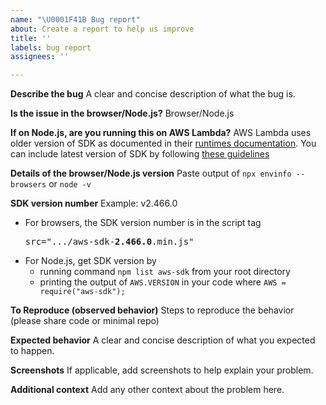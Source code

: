 ```yaml
---
name: "\U0001F41B Bug report"
about: Create a report to help us improve
title: ''
labels: bug report
assignees: ''

---
```


**Describe the bug**
A clear and concise description of what the bug is.

**Is the issue in the browser/Node.js?**
Browser/Node.js

**If on Node.js, are you running this on AWS Lambda?**
AWS Lambda uses older version of SDK as documented in their [runtimes documentation](https://docs.aws.amazon.com/lambda/latest/dg/lambda-runtimes.html). You can include latest version of SDK by following [these guidelines](https://docs.aws.amazon.com/lambda/latest/dg/nodejs-create-deployment-pkg.html#nodejs-package-dependencies)

**Details of the browser/Node.js version**
Paste output of `npx envinfo --browsers` or `node -v`

**SDK version number**
Example: v2.466.0
* For browsers, the SDK version number is in the script tag <pre>src=".../aws-sdk-<b>2.466.0</b>.min.js"</pre>
* For Node.js, get SDK version by
  * running command `npm list aws-sdk` from your root directory
  * printing the output of `AWS.VERSION` in your code where `AWS = require("aws-sdk");`

**To Reproduce (observed behavior)**
Steps to reproduce the behavior (please share code or minimal repo)

**Expected behavior**
A clear and concise description of what you expected to happen.

**Screenshots**
If applicable, add screenshots to help explain your problem.

**Additional context**
Add any other context about the problem here.
